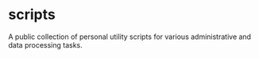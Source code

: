 # scripts
A public collection of personal utility scripts for various administrative and data processing tasks.
